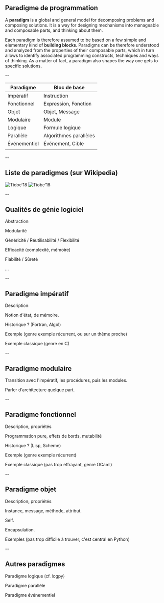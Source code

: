 ## Paradigme de programmation

A **paradigm** is a global and general model for decomposing problems
and composing solutions. It is a way for designing mechanisms into
manageable and composable parts, and thinking about them.

Each paradigm is therefore assumed to be based on a few simple and
elementary kind of **building blocks**. Paradigms can be therefore
understood and analyzed from the properties of their composable parts,
which in turn allows to identify associated programming constructs,
techniques and ways of thinking. As a matter of fact, a paradigm also
shapes the way one gets to specific solutions.

--

|Paradigme       | Bloc de base           |
|----------------|------------------------|
|Impératif       | Instruction            |
|Fonctionnel     | Expression, Fonction   |
|Objet           | Objet, Message         |
|Modulaire       | Module                 |
|Logique         | Formule logique        |
|Parallèle       | Algorithmes parallèles |
|Événementiel    | Événement, Cible       |
|||

--

## Liste de paradigmes (sur Wikipedia)

![Tiobe'18](prog/images/paradigms_list.1.png) <!-- .element: style="border: none; box-shadow: none; max-height: calc(38vh); padding-right: 50px" -->
![Tiobe'18](prog/images/paradigms_list.2.png) <!-- .element: style="border: none; box-shadow: none; max-height: calc(38vh);" -->



--

## Qualités de génie logiciel

Abstraction

Modularité

Généricité / Réutilisabilité / Flexibilité

Efficacité (complexité, mémoire)

Fiabilité / Sûreté

&hellip;

--

## Paradigme impératif

Description

Notion d'état, de mémoire.

Historique ? (Fortran, Algol)

Exemple (genre exemple récurrent, ou sur un thème proche)

Exemple classique (genre en C)

--

## Paradigme modulaire

Transition avec l'impératif, les procédures, puis les modules.

Parler d'architecture quelque part.

--

## Paradigme fonctionnel

Description, propriétés

Programmation pure, effets de bords, mutabilité

Historique ? (Lisp, Scheme)

Exemple (genre exemple récurrent)

Exemple classique (pas trop effrayant, genre OCaml)

--

## Paradigme objet

Description, propriétés

Instance, message, méthode, attribut.

Self.

Encapsulation.

Exemples (pas trop difficile à trouver, c'est central en Python)

--

## Autres paradigmes

Paradigme logique (cf. logpy)

Paradigme parallèle

Paradigme événementiel
